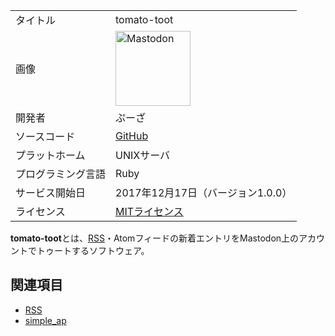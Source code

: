 <div>

|                    |                                                                                                                                                                                                                                                                                                        |
|--------------------|--------------------------------------------------------------------------------------------------------------------------------------------------------------------------------------------------------------------------------------------------------------------------------------------------------|
| タイトル           | tomato-toot                                                                                                                                                                                                                                                                                            |
| 画像               | [<img src="/images/thumb/0/00/Mastodon_logo.png/120px-Mastodon_logo.png" srcset="/images/thumb/0/00/Mastodon_logo.png/180px-Mastodon_logo.png 1.5x, /images/0/00/Mastodon_logo.png 2x" width="120" height="120" alt="Mastodon" />](/%E3%83%95%E3%82%A1%E3%82%A4%E3%83%AB:Mastodon_logo.png "Mastodon") |
| 開発者             | ぷーざ                                                                                                                                                                                                                                                                                                 |
| ソースコード       | <a href="https://github.com/pooza/tomato-toot" rel="nofollow">GitHub</a>                                                                                                                                                                                                                               |
| プラットホーム     | UNIXサーバ                                                                                                                                                                                                                                                                                             |
| プログラミング言語 | Ruby                                                                                                                                                                                                                                                                                                   |
| サービス開始日     | 2017年12月17日（バージョン1.0.0）                                                                                                                                                                                                                                                                      |
| ライセンス         | [MITライセンス](/MIT%E3%83%A9%E3%82%A4%E3%82%BB%E3%83%B3%E3%82%B9 "MITライセンス")                                                                                                                                                                                                                     |

  
**tomato-toot**とは、[RSS](/RSS "RSS")・Atomフィードの新着エントリをMastodon上のアカウントでトゥートするソフトウェア。

## 関連項目

-   [RSS](/RSS "RSS")
-   [simple_ap](/Simple_ap "Simple ap")

</div>

